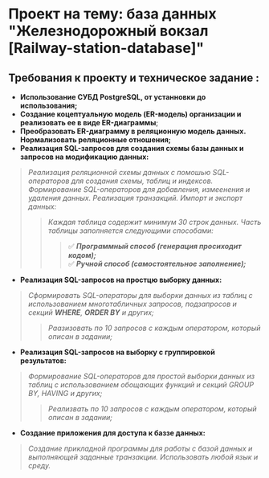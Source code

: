 # **Проект на тему: база данных "Железнодорожный вокзал [Railway-station-database]"**

## Требования к проекту и техническое задание :
* __Использование СУБД PostgreSQL, от устанновки до использования;__<br>
* __Создание коцептуальную модель (ER-модель) организации и реализовать ее в виде ER-диаграммы__;<br>
* __Преобразовать ER-диаграмму в реляционную модель данных. Нормализовать реляционные отношения;__<br>
* __Реализация SQL-запросов для создания схемы базы данных и запросов на модификацию данных:__
> *Реализация реляционной схемы данных с помошью SQL-операторов для создания схемы, таблиц и индексов. Формирование SQL-операторов для добавления, измеенения и удаления данных. Реализация транзакций. Импорт и экспорт данных:*
>> *Каждая таблица содержит минимум 30 строк данных. Часть таблицы заполняется следующими способами:*
>>> :white_check_mark: ___Программный способ (генерация просиходит кодом);___<br>
>>> :white_check_mark: ___Ручной способ (самостоятельное заполнение);___

* __Реализация SQL-запросов на простцю выборку данных:__
> *Сформировать SQL-операторы для выборки данных из таблиц с использованием многотабличных запросов, подзапросов и секций __WHERE__, __ORDER BY__ и других;*
>> *Раазизовать по 10 запросов с каждым оператором, который описан в задании;*

* __Реализация SQL-запросов на выборку с группировкой результатов:__
> *Формирование SQL-операторов для простой выборки данных из таблиц с использованием обощающих функций и секций GROUP BY, HAVING и других;*
>> *Реализвать по 10 запросов с каждым оператором, который описан в задании;*

* __Создание приложения для доступа к баззе данных:__
> *Создание прикладной программы для работы с базой данных и выполняющей заданные транзакции. Использовать любой язык и среду.*




